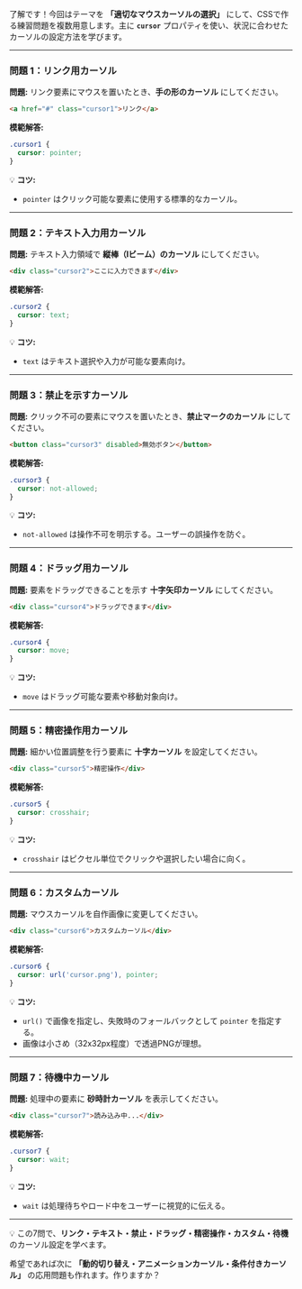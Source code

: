 了解です！今回はテーマを **「適切なマウスカーソルの選択」** にして、CSSで作る練習問題を複数用意します。主に **`cursor`** プロパティを使い、状況に合わせたカーソルの設定方法を学びます。

---

### 問題 1：リンク用カーソル

**問題:**
リンク要素にマウスを置いたとき、**手の形のカーソル** にしてください。

```html
<a href="#" class="cursor1">リンク</a>
```

**模範解答:**

```css
.cursor1 {
  cursor: pointer;
}
```

💡 **コツ:**

* `pointer` はクリック可能な要素に使用する標準的なカーソル。

---

### 問題 2：テキスト入力用カーソル

**問題:**
テキスト入力領域で **縦棒（Iビーム）のカーソル** にしてください。

```html
<div class="cursor2">ここに入力できます</div>
```

**模範解答:**

```css
.cursor2 {
  cursor: text;
}
```

💡 **コツ:**

* `text` はテキスト選択や入力が可能な要素向け。

---

### 問題 3：禁止を示すカーソル

**問題:**
クリック不可の要素にマウスを置いたとき、**禁止マークのカーソル** にしてください。

```html
<button class="cursor3" disabled>無効ボタン</button>
```

**模範解答:**

```css
.cursor3 {
  cursor: not-allowed;
}
```

💡 **コツ:**

* `not-allowed` は操作不可を明示する。ユーザーの誤操作を防ぐ。

---

### 問題 4：ドラッグ用カーソル

**問題:**
要素をドラッグできることを示す **十字矢印カーソル** にしてください。

```html
<div class="cursor4">ドラッグできます</div>
```

**模範解答:**

```css
.cursor4 {
  cursor: move;
}
```

💡 **コツ:**

* `move` はドラッグ可能な要素や移動対象向け。

---

### 問題 5：精密操作用カーソル

**問題:**
細かい位置調整を行う要素に **十字カーソル** を設定してください。

```html
<div class="cursor5">精密操作</div>
```

**模範解答:**

```css
.cursor5 {
  cursor: crosshair;
}
```

💡 **コツ:**

* `crosshair` はピクセル単位でクリックや選択したい場合に向く。

---

### 問題 6：カスタムカーソル

**問題:**
マウスカーソルを自作画像に変更してください。

```html
<div class="cursor6">カスタムカーソル</div>
```

**模範解答:**

```css
.cursor6 {
  cursor: url('cursor.png'), pointer;
}
```

💡 **コツ:**

* `url()` で画像を指定し、失敗時のフォールバックとして `pointer` を指定する。
* 画像は小さめ（32x32px程度）で透過PNGが理想。

---

### 問題 7：待機中カーソル

**問題:**
処理中の要素に **砂時計カーソル** を表示してください。

```html
<div class="cursor7">読み込み中...</div>
```

**模範解答:**

```css
.cursor7 {
  cursor: wait;
}
```

💡 **コツ:**

* `wait` は処理待ちやロード中をユーザーに視覚的に伝える。

---

💡 この7問で、**リンク・テキスト・禁止・ドラッグ・精密操作・カスタム・待機** のカーソル設定を学べます。

希望であれば次に **「動的切り替え・アニメーションカーソル・条件付きカーソル」** の応用問題も作れます。作りますか？
